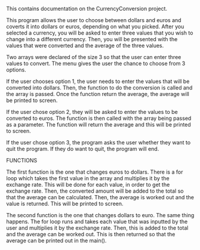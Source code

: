 This contains documentation on the CurrencyConversion project.


This program allows the user to choose between dollars and euros and coverts it into dollars or euros, depending on what you picked. After you selected a currency, you will be asked to enter three values that you wish to change into a different currency. Then, you will be presented with the values that were converted and the average of the three values.


Two arrays were declared of the size 3 so that the user can enter three values to convert. The menu gives the user the chance to choose from 3 options.

If the user chooses option 1, the user needs to enter the values that will be converted into dollars. Then, the function to do the conversion is called and the array is passed. Once the function return the average, the average will be printed to screen.

If the user chose option 2, they will be asked to enter the values to be converted to euros. The function is then called with the array being passed as a parameter. The function will return the average and this will be printed to screen.

If the user chose option 3, the program asks the user whether they want to quit the program. If they do want to quit, the program will end.

FUNCTIONS

The first function is the one that changes euros to dollars. There is a for loop which takes the first value in the array and multiplies it by the exchange rate. This will be done for each value, in order to get the exchange rate. Then, the converted amount will be added to the total so that the average can be calculated. Then, the average is worked out and the value is returned. This will be printed to screen.

The second function is the one that changes dollars to euro. The same thing happens. The for loop runs and takes each value that was inputted by the user and multiplies it by the exchange rate. Then, this is added to the total and the average can be worked out. This is then returned so that the average can be printed out in the main().


